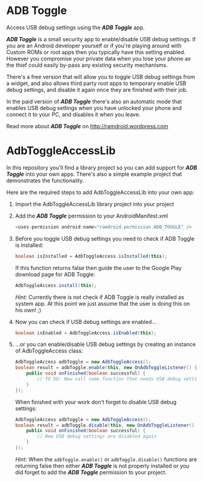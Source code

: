 ﻿ADB Toggle
==================

Access USB debug settings using the ***ADB Toggle*** app.

***ADB Toggle*** is a small security app to enable/disable USB debug settings. If you are an Android developer
yourself or if you're playing around with Custom ROMs or root apps then you typically have this setting enabled.
However you compromise your private data when you lose your phone as the thief could easily by-pass any existing
security mechanisms.

There's a free version that will allow you to toggle USB debug settings from a widget, and also allows third party
root apps to temporary enable USB debug settings, and disable it again once they are finished with their job.

In the paid version of ***ADB Toggle*** there's also an automatic mode that enables USB debug settings when you
have unlocked your phone and connect it to your PC, and disables it when you leave.

Read more about ***ADB Toggle*** on http://ramdroid.wordpress.com

AdbToggleAccessLib
==================

In this repository you'll find a library project so you can add support for ***ADB Toggle*** into your own apps.
There's also a simple example project that demonstrates the functionality.

Here are the required steps to add AdbToggleAccessLib into your own app:

1. Import the AdbToggleAccessLib library project into your project

2. Add the ***ADB Toggle*** permission to your AndroidManifest.xml

	```java
	<uses-permission android:name="ramdroid.permission.ADB_TOGGLE" />
	```
	
3. Before you toggle USB debug settings you need to check if ADB Toggle is installed:

	```java
	boolean isInstalled = AdbToggleAccess.isInstalled(this);
	```
	
	If this function returns false then guide the user to the Google Play download page for ADB Toggle:

	```java
	AdbToggleAccess.install(this);
	```
	
	*Hint:*
	Currently there is not check if ADB Toggle is really installed as system app. At this point
	we just assume that the user is doing this on his own! ;)
	
4. Now you can check if USB debug settings are enabled...

	```java
	boolean isEnabled = AdbToggleAccess.isEnabled(this);
	```
	
5. ...or you can enable/disable USB debug settings by creating an instance of AdbToggleAccess class:

	```java
	AdbToggleAccess adbToggle = new AdbToggleAccess();
	boolean result = adbToggle.enable(this, new OnAdbToggleListener() {
		public void onFinished(boolean successful) {
			// TO DO: Now call some function that needs USB debug settings enabled
		}
	});
	```
	
	When finished with your work don't forget to disable USB debug settings:

	```java
	AdbToggleAccess adbToggle = new AdbToggleAccess();
	boolean result = adbToggle.disable(this, new OnAdbToggleListener() {
		public void onFinished(boolean successful) {
			// Now USB debug settings are disabled again
		}
	});
	```
	
	*Hint:*
	When the `adbToggle.enable()` or `adbToggle.disable()` functions are returning false then either ***ADB Toggle*** is not properly installed or you did forget to add the ***ADB Toggle*** permission to your project.

